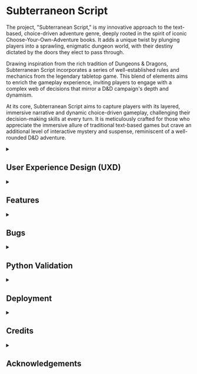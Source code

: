 # Subterraneon Script

The project, "Subterranean Script," is my innovative approach to the text-based, choice-driven adventure genre, deeply rooted in the spirit of iconic Choose-Your-Own-Adventure books. It adds a unique twist by plunging players into a sprawling, enigmatic dungeon world, with their destiny dictated by the doors they elect to pass through.

Drawing inspiration from the rich tradition of Dungeons & Dragons, Subterranean Script incorporates a series of well-established rules and mechanics from the legendary tabletop game. This blend of elements aims to enrich the gameplay experience, inviting players to engage with a complex web of decisions that mirror a D&D campaign's depth and dynamism.

At its core, Subterranean Script aims to capture players with its layered, immersive narrative and dynamic choice-driven gameplay, challenging their decision-making skills at every turn. It is meticulously crafted for those who appreciate the immersive allure of traditional text-based games but crave an additional level of interactive mystery and suspense, reminiscent of a well-rounded D&D adventure.

<details>
<summary><h2>User Experience Design (UXD)</h2></summary>

<details>
<summary><h3>Strategy</h3></summary>

<details>
<summary><h4>User Stories</h4></summary>

##### First Time Visitor Goals #####
##### Understanding Gameplay: #####
As a First Time user, I want to easily understand the main concept of the game and its gameplay mechanics.
##### Navigating Commands: #####
As a First Time user, I want to be able to effortlessly navigate through the game commands and decision-making processes.
##### Experiencing Narrative: #####
As a First Time user, I want to experience a compelling introduction to the game world and its narrative.

##### Returning Visitor Goals #####
##### Exploring New Content: #####
As a Returning user, I want to find and explore new paths, narratives, and experiences within the game that deepen my immersion.
##### Understanding Consequences: #####
As a Returning user, I want to see the consequences of my previous choices and understand how they shape my current gameplay.
##### Varied Experiences: #####
As a Returning user, I want the ability to reset the game or make different decisions, enabling varied experiences and outcomes.

#### Frequent Visitor Goals ####
##### Ongoing Adventure: #####
As a Frequent user, I want to continue my ongoing adventure, with the game storing my progress.
##### Updates and Developments: #####
As a Frequent user, I want to see if there are any new updates or developments in the game’s narrative or mechanics.
##### Social Interaction: #####
As a Frequent user, I want to share my gaming experience with others or compare my decisions and game outcomes with them.
</details>

<details>

<summary><h4>CLI Owner Goals</h4></summary>

##### Engaging Gameplay: #####
As a Command Line Application Owner, I want to offer an intuitive and immersive text-based adventure game that engages users and draws them into its narrative world.
##### User Notification: #####
As a Command Line Application Owner, I want to notify users of new game content or changes, keeping them interested and up-to-date.
##### Gathering Feedback: #####
As a Command Line Application Owner, I want to gather user feedback and experiences, which can be used to refine and expand the game.
##### Community Building: #####
As a Command Line Application Owner, I want to build a community of engaged players who are invested in the game's world and narrative.
##### Showcasing Creativity: #####
As a Command Line Application Owner, I want to be able to showcase the creative team behind the game, to promote their work and foster a deeper connection with the player base.
</details>

<details>
<summary><h4>Strategy Tradeoffs</h4></summary>

![Subterranean Script Tradeoff Table](assets/images/readme/uxd/strategy/subterranean_scipt_strategy-tradeoffs-table.png)

![Subterranean Script Tradeoff_Graph](assets/images/readme/uxd/strategy/subterranean_scipt_strategy_tradeoffs_graph.png)
</details>
</details>

<details>
<summary><h3>Scope</h3></summary>

#### Sprint 1 Features ####
- Intro to game
- Player can pick up weapon
- Player can choose a door to progress
- Player can fight an enemy
- Help text to educate the player
#### Sprint 1 Requirement Types ####
- Languages: Python
- Library: [Colorma](https://pypi.org/project/colorama/)

#### Sprint 2 Features ####
- Longer game with more choices
- Sound such as music and attack sounds
#### Sprint 2 Requirement Types ####
- Languages: Python
- Library: [PyAudio](https://pypi.org/project/PyAudio/)

#### Sprint 3 Features ####
- Ability to save
- Adaptive difficulty levels
- Player choices affect other people's games
- Social mnedia presense
- Monetisation
#### Sprint 3 Requirement Types ####
- Languages: Python
</details>

<details>
    <summary><h3>Structure</h3></summary>

Touchpoints - Command Line Interface

![Subterranean Script Information Architecture](assets/images/readme/uxd/structure/subterranean_script-information-architecture.png)

Whilst the player has the choice of left and right, this choice will be populated by a dictionary. This design will help for expansion in later scripts. In the first sprint I plan to have the first room and then a choice to enter the second room, but this diagram is an example of how it would be in the future.
</details>

<details>
    <summary><h3>Surface</h3></summary>

Colours will be based on the [Colorma](https://pypi.org/project/colorama/) library. They will be used to add to the atmosphere of the game.


<summary><h4>Technologies Used</h4></summary>

<details>
<summary><h5>Language</h5></summary>

- Python

</details>

<details>
<summary><h5>Websites, Software & other Tools</h5></summary>

- [Codeanywhere](https://codeanywhere.com/solutions/collaborate) This is was my IDE for the project.
- [CodePen](codepen.io) I used this to test code outside of [Codeanywhere](https://codeanywhere.com/solutions/collaborate) so that I didn't use up hours unnecessarily.
- [Git](https://git-scm.com/) Used to commit and push code to [Github](https://github.com/).
- [Github](https://github.com/) This was used as a remote repository.
- [Heroku](https://heroku.com) I used this to deploy my app.
- [PEP - Python](https://peps.python.org/pep-0008/) This was used to learn more about PEP-8.
- [Python Tutor](https://pythontutor.com/) Used to test logic of my code.
- [Conventional Commits](https://www.conventionalcommits.org/en/v1.0.0-beta.2/) Used to learn and stick to a conventional commit framework.
- [Photoshop](https://www.adobe.com/uk/products/photoshop.html) Used for readme images.

</details>
</details>
</details>

<details>

<summary><h2>Features</h2></summary>

<details>

<summary><h3>Start Screen</h3></summary>

The Start Screen State serves as the introduction and entry point to the text-based adventure game "Subterranean Script." It's a combination of two phases that guide the player into the game world.

Initialisation Phase (handle_initialise method): This part displays the game's visually engaging ASCII title and presents a welcome message, providing players with a glimpse into the game's mysterious dungeon environment. It hints at the choice-driven nature of the game, inspiring comparisons to classic Choose-Your-Own-Adventure books and Dungeons & Dragons. It also informs the player that they can whisper 'help' at any time to view a list of commands. After presenting this information, the game transitions to the start state.

Start State (handle_start_state method): This state handles the next stage where the player is prompted to enter the game. The player must type 'enter' to proceed, reinforcing the thematic atmosphere of stepping into a dark and unknown world. If the input is valid, a foreboding message wishing the player "Good luck" is displayed, and the game moves to the character creation state. If the player enters anything other than 'enter,' a ValueError is raised, and the shadow-themed error message is printed to guide the player.

Together, these two stages form a cohesive starting experience, introducing players to the tone, setting, and mechanics of the game. The Start Screen State not only welcomes players but also challenges them to take the first step into an adventure filled with choices, mysteries, and uncertainties.

![Start Screen](assets/images/readme/features/start-of-battle-state.png)

</details>

<details>

<summary><h3>Name Input State</h3></summary>

The Name Input State is a critical stage in the game where the player is prompted to name their character. This state provides an opportunity for personalisation, setting the tone for the player's relationship with their character.

Valid Name Input: The player must enter a name consisting solely of alphabetic characters, not exceeding 20 characters, and not being 'exit'. If these conditions are met, the character's name is assigned, followed by a reflective print statement that appears to come from the character itself. The game then proceeds to roll and print the character's stats before transitioning to the room pickup state.

Invalid Name Input: If the player's input contains non-alphabetic characters or exceeds 20 characters, a ValueError is raised with an in-game themed error message to guide the player towards a valid name.

By weaving game mechanics with storytelling elements, the Name Input State establishes a connection between the player and their character while maintaining the immersive atmosphere of the game. It ensures that the character naming process is not only a functional requirement but also a meaningful step in the player's journey within the game world.

![Name Input](assets/images/readme/features/player-name-input.png)

</details>

<details>

<summary><h3>Pick Up Object State</h3></summary>

The Pick Up Object State manages the gameplay scenario when a player encounters an object they can collect. In this state, the player is faced with the choice to either 'pick up' or 'leave' the object.

![Pick Up Object](assets/images/readme/features/example-of-object-choice.png)

If the player chooses to 'pick up': The method processes a series of actions, such as making the object part of the character's stats and marking it as picked up. An emotional description is printed to engage the player, and the game transitions to the room door choice state.

![Stat Change](assets/images/readme/features/example-of-stat-change.png)

If the player decides to 'leave': A message is printed reflecting the character's resolve, and the game moves directly to the room door choice state.

For any other input: A ValueError is raised, accompanied by an error message guiding the player to make a valid choice.

This state intricately ties the player's decisions with the game's mechanics and storytelling, enhancing immersion and strategic planning.

</details>

<details>

<summary><h3>Choose Door State</h3></summary>

The Room Door Choice State represents a crucial juncture in the game where players are faced with the decision to choose between two doors: 'left' or 'right'. This moment encapsulates the essence of choice-driven gameplay, embodying the adventure's core mechanic of branching paths and the unknown consequences that lie beyond each decision.

Making a Choice: The player's input is processed, expected to be either 'left' or 'right'. The chosen direction determines the room they will discover, randomly selected from a predefined set of dungeon areas.

Discovering a Room: Upon making a valid choice, the player's chosen door opens to reveal a room with a specific name and description. This provides flavor text to the scenario, immersing the player in the mysterious dungeon environment and setting the stage for the next challenge.

Transition to the Fight State: The door choice state also includes a prompt that segues into the fight state, the next phase of gameplay where players must confront challenges within the room they've discovered.

Error Handling: If the player's input is anything other than 'left' or 'right', a ValueError is raised, and an atmospheric error message is printed to guide the player. This guidance, framed within the game's shadowy and mystical theme, maintains immersion even in the face of an incorrect choice.

The Room Door Choice State serves as a metaphorical crossroads within "Subterranean Script." It challenges players to make decisions without knowing what lies ahead, echoing the unpredictable and mysterious nature of the game's dungeon environment. By integrating thematic storytelling, user choice, and a transition to further gameplay challenges, this state effectively builds tension and engagement, keeping players invested in their adventure.

![Pick Up Object](assets/images/readme/features/example-door-choice.png)

</details>

<details>

<summary><h3>Battle State</h3></summary>

The Battle State within "Subterranean Script" is an intense and dynamic part of the game that pits the player's character against an enemy in a turn-based combat scenario. This state encapsulates the heart-pounding action of the dungeon experience, providing an engaging gameplay loop that challenges the player's decision-making and strategy.

Initialisation: A Fight object is created, and the initiative (who attacks first) is determined between the player and the enemy. Dodge flags are set to False at the beginning, meaning no one is prepared to dodge.

![Start Of Battle State](assets/images/readme/features/start-of-battle-state.png)

Turn-Based Combat: The battle ensues in turns until either the player or the enemy's hit points reach 0.

Player's Turn: If the player is the attacker, they are prompted to choose between 'quick' attack, 'heavy' attack, or 'dodge'. Each choice has implications for the attack's success, damage dealt, and the likelihood of dodging an incoming attack.
Enemy's Turn: If the enemy is the attacker, a random choice is made between the same set of actions ('quick', 'heavy', 'dodge'), and the chosen action is executed.
Attack Mechanics: The attack method within the Fight class is called to resolve the combat action. The attack's success and damage depend on the type of attack and whether the defender is dodging.

Dodge Mechanics: Both players and enemies can choose to dodge an attack. If successful, this move prevents damage in the following attack. Dodge flags are used to track whether a character is prepared to dodge.

![Dodge Mechanic](assets/images/readme/features/example-of-dodge-and-taking-damage-in-battle-state.png)

Switching Turns: After each turn, the attacker and defender switch roles, and the dodge flags are reset.

Resolution and Transitions: When the battle ends, victory or defeat messages are printed based on the outcome. Thematic flavor text conveys the aftermath of the battle, enhancing immersion.

Victory: If the enemy is defeated, a victory message emphasises the intensity of the battle and hints at the mysterious nature of the dungeon.
Defeat: If the player is defeated, a defeat message conveys the dramatic end and the triumph of the enemy.
Game Reset: After the fight concludes, the game resets, and the player is transitioned back to the character creation state, allowing them to start anew.

![Attack And Game Reset](assets/images/readme/features/example-of-dealing-damage-winning-fight-and-game-loop.png)

The Battle State's complexity and depth lie in the interplay between choice and randomness, strategy, and adaptability. By weaving together mechanics of attack, dodge, and turn-based dynamics, this state creates a thrilling and unpredictable combat experience. The detailed feedback and atmospheric text further deepen the immersion, making each battle a memorable and integral part of the overall dungeon adventure.

</details>

<details>

<summary><h3>Help and Universal Commands</h3></summary>

Within "Subterranean Script," the player might need guidance on their available options or access to certain universal commands that are applicable across different game states. These functionalities are managed by two distinct methods: print_help and handle_universal_commands.

1. Help State (print_help method)
The Help State provides contextual assistance to players, offering tailored guidance based on the current and previous states of the game.

Basic Structure: The method begins with a thematic introduction, signaling that the player is seeking assistance from the shadows of the dungeon. It then provides general commands like 'Return' and 'Exit'.
Contextual Guidance: Depending on the player's location or situation within the game, specific commands and information are provided. These might include navigation options, combat actions, character creation instructions, etc.
Return to Gameplay: The help text encourages players to 'Return' to resume their previous action or to explore additional options pertinent to their current situation.
The help text effectively serves as a dynamic guide, adjusting its content to match the player's needs at any given point in the game.

![Help State](assets/images/readme/features/example-of-help-state.png)

2. Universal Commands State (handle_universal_commands method)
The Universal Commands State handles common commands that can be invoked in various game states, adding consistency and flexibility to the player's control scheme. The recognised universal commands include:

- 'help': Transitions to the Help State, where players receive information on available commands based on their current situation.
- 'stats': If the player's name has been initialised, this command displays the character's statistics and provides the option to 'return' to the previous state.
![Stat State](assets/images/readme/features/example-of-stat-state.png)
- 'exit': Allows the player to exit the game with a thematic farewell message.
- 'return': Enables the player to return to the previous state from the 'help' or 'stats' screens, ensuring a smooth navigation experience.

These universal commands add an extra layer of accessibility and usability, allowing players to call upon essential functions from nearly any point in the game.

</details>

<details>

<summary><h3>Built to be Scalable</h3></summary>

The scalability of the project is largely derived from the thoughtful use of data structures, such as dictionaries to contain entities like enemies and dungeon areas, and classes to represent characters and enemies. By organising data into well-defined structures, it will easier to manage, expand, and modify various aspects of the game, as detailed below:

1. Integration with Classes:
My project's use of classes for character and enemy modelling complements the dictionary-based approach. Classes encapsulate behaviours, making it easy for me to define how characters interact with objects or enemies. By combining classes with rich data structures, I've set the project to offer seamless integration of content and logic, making the system adaptable and scalable.

2. Making Enemies Feel Different:
The current structure of the enemy dictionary sets the stage for customisation, allowing for further differentiation among enemies. Here's how I can accomplish this:

Behavioural Patterns: By implementing different AI behaviours or attack patterns for various enemy types, I can create a more diversified combat experience. This can be done by adding methods to the enemy class or adding attributes to the dictionary that describe specific actions or responses in given situations.

Visual Representation: I can associate different sprites or visual effects with different enemies. By linking an image or visual identifier to each enemy in the dictionary, I can render unique appearances for each creature quickly.

Sound Effects: Integrating unique sounds for different enemies can enhance the immersive experience. Associating specific audio files or sound effects with particular enemies in the dictionary can achieve this.

Special Abilities: Introducing unique abilities or special attacks for specific enemies can make encounters more engaging. Adding an "abilities" list to the enemy dictionaries and implementing corresponding methods in the enemy classes will allow for this differentiation.

3. Room Definition:
Another use of dictionaries can be found in defining the dungeon's rooms within my project. I've structured the ROOMS dictionary in layers, with each room possessing specific attributes like "name," "description," and "prompt." This layered approach enables me to add new rooms or modify existing ones easily, allowing for the dynamic scaling of the dungeon as the game evolves.

4. Object Management:
I've also used dictionaries to manage objects that can be found in different layers of the dungeon. These objects have specific attributes like "name" and "description," and even stat changes, making them vital to the gameplay. By organising these objects within dictionaries, I've made it simple to add new items or modify existing ones without altering the core game code.

</details>
</details>

<details>
<summary><h2>Bugs</h2></summary>

<h3>Known Bugs</h3>

<h3>Fixed Bugs</h3>

- [Capitals would break the code](https://github.com/CharlieMcGoldrick/ci-ms3-subterranean-script/commit/e0b020b549f640894155544333df3c019e52df51) - I added the `.lower()` method so that errors aren't raised if the player types in capitals.
- [While loop when starting game](https://github.com/CharlieMcGoldrick/ci-ms3-subterranean-script/commit/5f8982a29fd6b20bbdea8996b0b84b698e3fdbcb) - Start screen was stuck in an infinite loop due to being in `While True:`.
- [ASCII escape sequence](https://github.com/CharlieMcGoldrick/ci-ms3-subterranean-script/commit/ebc8f6959027033d0721d9ec553968c33d7ca977) - I added more characters to ensure the 'escape sequence' error wasn't displayed, whilst maintaing the shape of the text.
- [Ensure player can't enter stat state until a certain point](https://github.com/CharlieMcGoldrick/ci-ms3-subterranean-script/commit/cb7907dcd04ec04c59e6e82bfa6fb98123a42f0e) - Add logic so that the `stat` state can't be entered.
- [Inifnite Loop](https://github.com/CharlieMcGoldrick/ci-ms3-subterranean-script/commit/fced12a8a11efee073fada6819e530a2951ce7aa) - Conditional was looking for words with uppercase first letters, but the input was being converted to lowercase so there was a loop. Changing these words to be lowercase fixed this.
- [Flavour text appearing after user input](https://github.com/CharlieMcGoldrick/ci-ms3-subterranean-script/commit/a97b74195755d1d993146e209c102fc78dac0706) - Moved the order of the flavour text.
- [Weapon wasn't being randomly selected](https://github.com/CharlieMcGoldrick/ci-ms3-subterranean-script/commit/f1fe7925198d443264353799247d5a07fc341112) - `weapon_choice` was getting applied in the `get_prompt method`, so I changed it to being handled in the `handle_room_pickup` method.
- [Weapon generated multiple times](https://github.com/CharlieMcGoldrick/ci-ms3-subterranean-script/commit/0d4f7f5ec4bac23a2459069b4d0f15dd57b67075) - Weapon was being generated multiple times if the user went back to the `ROOM_PICKUP_FIRST_LAYER`, so I changed it to only generate a weapon from the dictionary randomly if the `self.object.choice` hadn't been made.
- [Unreachable and redundant code](https://github.com/CharlieMcGoldrick/ci-ms3-subterranean-script/commit/417a5cea6fd87bb1521b6d7d1e77e91a97e5d87d) - Code was unreachable and actually redundant, so I removed it.
- [Unnecessary code in regards to Stat Rolling](https://github.com/CharlieMcGoldrick/ci-ms3-subterranean-script/commit/df7528a81abbf576860b97454e248ec77f981560) - Removed unnecessary assignment of rolled stats. The method now directly modifies the character's attributes.
- [Handle invalid room pickup input](https://github.com/CharlieMcGoldrick/ci-ms3-subterranean-script/commit/b7585022bccd4cb787bc990a1f139ef83a3b0bd2) - Added error handling in the `handle_room_pickup` method to gracefully handle situations when the user enters an invalid choice. Instead of raising an exception, it now prints a meaningful error message, guiding the user to make a valid choice.
- [Weapon assignment in room pickup](https://github.com/CharlieMcGoldrick/ci-ms3-subterranean-script/commit/cead17bf4779ec30fefecf7d0815be913df837cf) - Removed the unnecessary use of `self` in object choice during room pickup handling. The weapon assignment now directly uses the randomly chosen object, ensuring that the character's weapon is correctly assigned.
- [Stat changes not being applied](https://github.com/CharlieMcGoldrick/ci-ms3-subterranean-script/commit/614e8d3a0144da6d749860ffd60b5d67b24a5d2e) - Stat changes from picking up objects were printing initially but weren't actually getting applied, so printing stats again wouldn't show them. Added attribute to ensure this is something that can be tracked throughout the game.
- [Redunant .lower method](https://github.com/CharlieMcGoldrick/ci-ms3-subterranean-script/commit/d7956f94b99c12d2dd1233e4d7ef59cbdcc29406) - The `.lower()` method is being handled elsewhere so having the method elsewhere for the `user_input` was redundant.
- [Add try/except block to room choice](https://github.com/CharlieMcGoldrick/ci-ms3-subterranean-script/commit/3363410c66ce07cd5e2a4bda9eda0c2a57a8be2d) - Added a try/except block to handle user inputs.
- [Printed lines above 24](https://github.com/CharlieMcGoldrick/ci-ms3-subterranean-script/commit/c18c49435b2959074893ce38bace913296c6c6af) - I removed some of the flavour text so that the printed lines didn't exceed 24 lines.
- [Varied naming convention](https://github.com/CharlieMcGoldrick/ci-ms3-subterranean-script/commit/ed4f748ee9f7341934b93740170027d0cc4287b6) - I had `type` instead of `entity_type`, in my enemies.py file. I added entity_ so that the naming convention is consistent.
- [Enemies spawning incorrectly due to room choice handling](https://github.com/CharlieMcGoldrick/ci-ms3-subterranean-script/commit/e3b63be6d469bc4d8929ae7bee2fb2d8cc583e5e) - Replaced `room_choice` with `room_choice_name' and `room_choice_dict` to correctly handle the room selection. Also modified the `specific_enemy` retrieval to correctly access the specific enemy according to the current room.
- [Update battle handling logic](https://github.com/CharlieMcGoldrick/ci-ms3-subterranean-script/commit/37d37bcff1d74ed041feee5be545f0245d62daa9) - Add appropriate code so if an enemy doesn't already exist, it generates a new one based on the current room's name. Then, it initiates or continues the battle by calling the handle_battle method with the user's input, player character, and the enemy instance.
- [Ensure battle logic loops based on user input](https://github.com/CharlieMcGoldrick/ci-ms3-subterranean-script/commit/9499e090b9b2c26d6605bbce13e1ab7d8c867fb6) - The battle logic would play out until one of the entities died, so I added user_input to be within the correct logic so that each phase of the battle waits for `user_input`.
- [Unwanted user prompt in transition to fight state](https://github.com/CharlieMcGoldrick/ci-ms3-subterranean-script/commit/0ea1c9062d7a751365e78b5a09b1a9ba16a38956) - Modified the main loop in the `class Game` to only prompt for user input when required based on the current game state. This fixes an issue where an extra newline was being printed when transitioning to the fight state, requiring the user to press enter before the fight started. Now, the fight prompt is printed directly to the console without requiring additional input from the user.
- [Inf loop in battle func by resetting userinput](https://github.com/CharlieMcGoldrick/ci-ms3-subterranean-script/commit/81910a4995aed8eb8789c1a88a2f96039474cbd4) - The infinite loop issue in the battle function was caused by the persistence of the `user_input` throughout the loop iterations. If the player chose to dodge once, the `defender_dodging` would always evaluate to `True` for all subsequent enemy turns.
- [Entities health being double printing](https://github.com/CharlieMcGoldrick/ci-ms3-subterranean-script/commit/86b97b2d3f86e10d7435026bd6d9e1f55b55c28e) - Moved the print statement for player and enemy HP outside the nested conditionals in the `handle_battle` method. This ensures that the HP values are printed only once per turn, correcting the previous behavior where they were printed twice when the dodge command was input.
- [Missing parenthesis in battle func](https://github.com/CharlieMcGoldrick/ci-ms3-subterranean-script/commit/20c33764b2c13cbad940e516cd426175c7746d30) - A missing parenthesis was found in the handle_battle function, which led to a syntax error.
- [Ensure proper handling of dodging](https://github.com/CharlieMcGoldrick/ci-ms3-subterranean-script/commit/b3c7cdd0114e6a10401b7eacbebd54f0955aeba3) - When dodge was typed the player would sometimes attack so I added flag to ensure this doesn't happen.
- [Ensure object choice persits once chosen](https://github.com/CharlieMcGoldrick/ci-ms3-subterranean-script/commit/43b0ed2d7e72e1ed48bb0fb618b241c68c07abc3) - In the original code, the object choice was randomly selected but not consistently referenced throughout the function, leading to potential inconsistencies in the user experience.
- [Ensure reference to enemy is correct in battle func](https://github.com/CharlieMcGoldrick/ci-ms3-subterranean-script/commit/b3c7cdd0114e6a10401b7eacbebd54f0955aeba3) - I was referencing the `enemy_instance` in my code instead of `enemy`.
- [Ensure player doesn't get stuck in loop](https://github.com/CharlieMcGoldrick/ci-ms3-subterranean-script/commit/4c40ac1b707297ccd7f2a3cce86d80a3b7bcb60e) - If the user went into the help state and then into the stat state and typed return they would go back to the help state but then return would move them back to the stat state, and so on. So I changed the way general game states states are handled to stop this from happening.

</details>

<details>
<summary><h2>Python Validation</h2></summary>

I used the [PEP-8 Validator](https://pep8ci.herokuapp.com/) to validate the Python code used in this application. Below you can see the success of each file in the project.

<details>
<summary><h3>run.py</h3></summary>

![run.py](assets/images/readme/features/example-of-stat-state.png)

</details>

<details>
<summary><h3>game_states.py</h3></summary>

![game_states.py](assets/images/readme/features/example-of-stat-state.png)

</details>

<details>
<summary><h3>dungeon_areas.py</h3></summary>

![dungeon_area.py](assets/images/readme/features/example-of-stat-state.png)

</details>

<details>
<summary><h3>enemies.py</h3></summary>

![enemies.py](assets/images/readme/features/example-of-stat-state.png)

</details>

<details>
<summary><h3>objects.py</h3></summary>

![objects.py](assets/images/readme/features/example-of-stat-state.png)

</details>

<details>
<summary><h3>utilities.py</h3></summary>

![utilities.py](assets/images/readme/features/example-of-stat-state.png)

</details>
</details>

<details>
<summary><h2>Deployment</h2></summary>

***Clone a GitHub Repository***
To make a clone of this repository, follow these steps:
Login to your GitHub account.
1. Go to the repository by visiting the link: [Charlie McGoldrick Github - Subterranean Script Repo](https://github.com/CharlieMcGoldrick/ci-ms3-subterranean-script).
2. Click the "Code" button and then use the copy button next to the link to copy the link.
3. In your IDE of choice, open a new terminal and use the following clone command: git clone `https://github.com/CharlieMcGoldrick/ci-ms3-subterranean-script`.
4. You will now have a copy of the repository in you local version.

***Forking the GitHub Repository***
To fork this repository, follow these steps:
1. Log in to your GitHub account.
2. Go to the repository you want to fork, which is located at: [Charlie McGoldrick Github - Subterranean Script Repo](https://github.com/CharlieMcGoldrick/ci-ms3-subterranean-script).
3. In the top-right corner of the repository page, click on the "Fork" button
4. GitHub will prompt you to select where you want to fork the repository. Choose your personal account or organization.
5. Wait for the forking process to complete. Once it's done, you will be redirected to your forked repository under your GitHub account.

NOTE: Any changes pushed to the main branch automatically show up on the website.

***Heroku***
To host the app, I used Heroku. Follow the steps below for deployment:
1. Clone or fork [Charlie McGoldrick Github - Subterranean Script Repo](https://github.com/CharlieMcGoldrick/ci-ms3-subterranean-script).
2. Log into your Heroku account.
3. Click the *New* button and then click *Create new app*.
4. Give the app a name, choose your desired region and click the *Create app* button.
5. Navigate to *Settings* and click *Add buildpack*.
6. Add *Python* and then *Nodejs*.
7. Navigate to the *Deploy* tab and choose your *Deployment method*.
8. Find the repository you want to use.
9. Choose the correct branch
10. Click the *Deploy Branch* button

NOTE: You might want to turn on *Enable Automatic Deploys*

</details>



<details>
<summary><h2>Credits</h2></summary>

- [Python Docs](https://docs.python.org/3/) Used to learn more about Python.
    - [Python Docs - Random](https://docs.python.org/3/library/random.html) For help with the random module.
    - [Python Docs - Exceptions](https://docs.python.org/3/library/exceptions.html) For help with try/except syntax.
    - [Python Docs - @staticmethod](https://docs.python.org/3/library/functions.html#staticmethod) For help with @staticmethod.
    - [Python Docs - Super](https://docs.python.org/3/library/functions.html#super) For help with super proxy object.
- [NumPy](https://numpydoc.readthedocs.io/en/latest/format.html) For help with NumPy Style Docstrings.
- [Colorama](https://pypi.org/project/colorama/) For help with Colorama Syntax.
</details>

<details>
<summary><h2>Acknowledgements</h2></summary>

- Thank you to my mentor; Graeme Taylor and Code Institute (including the Slack community), for the great support, advice, and guidance.
- Thank you to my friends and family for their patience and understanding whilst working on this project.
</details>